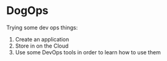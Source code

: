 # DogOps
Trying some dev ops things:
1. Create an application
2. Store in on the Cloud
3. Use some DevOps tools in order to learn how to use them
